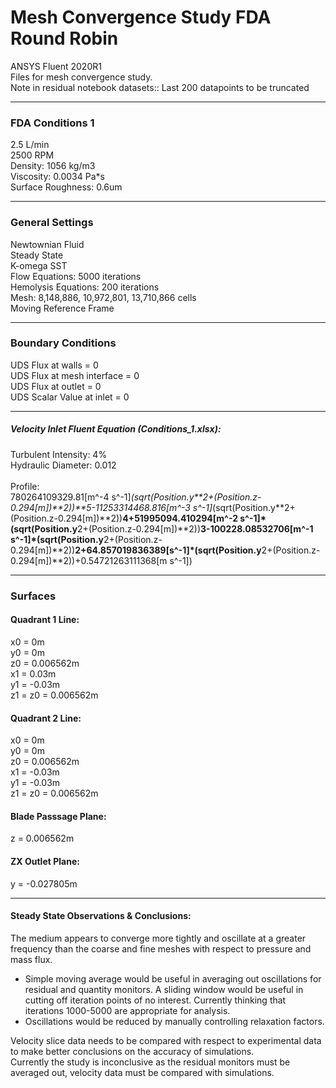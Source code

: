 # Mesh Convergence Study FDA Round Robin
 
ANSYS Fluent 2020R1<br>
Files for mesh convergence study. <br>
Note in residual notebook datasets:: Last 200 datapoints to be truncated

***
### FDA Conditions 1 <br>
2.5 L/min <br>
2500 RPM<br>
Density: 1056 kg/m3<br>
Viscosity: 0.0034 Pa*s<br>
Surface Roughness: 0.6um
***
### General Settings 
Newtownian Fluid<br>
Steady State<br>
K-omega SST <br>
Flow Equations: 5000 iterations <br>
Hemolysis Equations: 200 iterations <br>
Mesh: 8,148,886, 10,972,801, 13,710,866  cells <br>
Moving Reference Frame <br> 
***
### Boundary Conditions
UDS Flux at walls = 0 <br>
UDS Flux at mesh interface = 0 <br> 
UDS Flux at outlet = 0 <br>
UDS Scalar Value at inlet = 0 <br>
***
##### Velocity Inlet Fluent Equation (Conditions_1.xlsx):<br>
Turbulent Intensity: 4% <br>
Hydraulic Diameter: 0.012 <br> <br>
Profile: <br>
780264109329.81[m^-4 s^-1]*(sqrt(Position.y**2+(Position.z-0.294[m])**2))**5-11253314468.816[m^-3 s^-1]*(sqrt(Position.y**2+(Position.z-0.294[m])**2))**4+51995094.410294[m^-2 s^-1]*(sqrt(Position.y**2+(Position.z-0.294[m])**2))**3-100228.08532706[m^-1 s^-1]*(sqrt(Position.y**2+(Position.z-0.294[m])**2))**2+64.857019836389[s^-1]*(sqrt(Position.y**2+(Position.z-0.294[m])**2))+0.54721263111368[m s^-1]) <br>
***
### Surfaces
#### Quadrant 1 Line:
x0 = 0m <br>
y0 = 0m <br>
z0 = 0.006562m <br>
x1 = 0.03m <br>
y1 = -0.03m <br>
z1 = z0 = 0.006562m <br>
#### Quadrant 2 Line:
x0 = 0m <br>
y0 = 0m <br>
z0 = 0.006562m <br>
x1 = -0.03m <br>
y1 = -0.03m <br>
z1 = z0 = 0.006562m <br>
#### Blade Passsage Plane:
z = 0.006562m
#### ZX Outlet Plane:
y = -0.027805m
***
#### Steady State Observations & Conclusions:
The medium appears to converge more tightly and oscillate at a greater frequency than the coarse and fine meshes with respect to pressure and mass flux. <br>
* Simple moving average would be useful in averaging out oscillations for residual and quantity monitors. 
  A sliding window would be useful in cutting off iteration points of no interest. 
  Currently thinking that iterations 1000-5000 are appropriate for analysis.
* Oscillations would be reduced by manually controlling relaxation factors.

Velocity slice data needs to be compared with respect to experimental data to make better conclusions on the accuracy of simulations.<br>
Currently the study is inconclusive as the residual monitors must be averaged out, velocity data must be compared with simulations.

